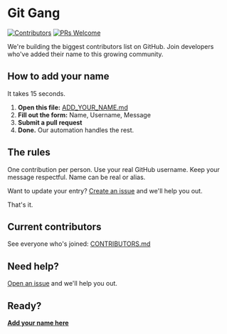 # Git Gang

[![Contributors](https://img.shields.io/badge/contributors-17-brightgreen.svg?style=flat-square)](CONTRIBUTORS.md)
[![PRs Welcome](https://img.shields.io/badge/PRs-welcome-brightgreen.svg?style=flat-square)](ADD_YOUR_NAME.md)

We're building the biggest contributors list on GitHub. Join developers who've added their name to this growing community.

## How to add your name

It takes 15 seconds.

1. **Open this file:** [ADD_YOUR_NAME.md](ADD_YOUR_NAME.md)
2. **Fill out the form:** Name, Username, Message
3. **Submit a pull request**
4. **Done.** Our automation handles the rest.

## The rules

One contribution per person. Use your real GitHub username. Keep your message respectful. Name can be real or alias.

Want to update your entry? [Create an issue](https://github.com/SashankBhamidi/git-gang/issues/new?labels=help&template=update-entry.md&title=Update+my+entry) and we'll help you out.

That's it.

## Current contributors

See everyone who's joined: [CONTRIBUTORS.md](CONTRIBUTORS.md)

## Need help?

[Open an issue](https://github.com/SashankBhamidi/git-gang/issues/new/choose) and we'll help you out.

## Ready?

**[Add your name here](ADD_YOUR_NAME.md)**